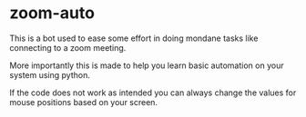 # zoom-auto


This is a bot used to ease some effort in doing mondane tasks like connecting to a zoom meeting.

More importantly this is made to help you learn basic automation on your system using python.

If the code does not work as intended you can always change the values for mouse positions based on your screen.

